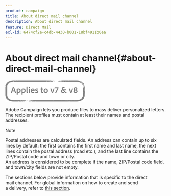 ```yaml
---
product: campaign
title: About direct mail channel
description: About direct mail channel
feature: Direct Mail
exl-id: 6474cf2e-c4db-4430-b001-18bf4911b0ea
---
```

# About direct mail channel{#about-direct-mail-channel}

![](../../assets/common.svg)

Adobe Campaign lets you produce files to mass deliver personalized letters. The recipient profiles must contain at least their names and postal addresses.

>[!NOTE]
>
>Postal addresses are calculated fields. An address can contain up to six lines by default: the first contains the first name and last name, the next lines contain the postal address (road etc.), and the last line contains the ZIP/Postal code and town or city.  
>An address is considered to be complete if the name, ZIP/Postal code field, and town/city fields are not empty.

The sections below provide information that is specific to the direct mail channel. For global information on how to create and send a delivery, refer to [this section](steps-about-delivery-creation-steps.md).
